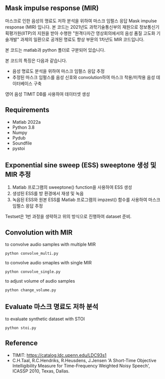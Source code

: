 ## Mask impulse response (MIR)

마스크로 인한 음성의 명료도 저하 분석을 위하여 마스크 임펄스 응답 Mask impulse response (MIR) 입니다. 본 코드는 2021년도 과학기술통신부의 재원으로 정보통신기획평가원(IITP)의 지원을 받아 수행한 "원격다자간 영상회의에서의 음성 품질 고도화 기술개발" 과제의 일환으로 공개된 명료도 향상 부문의 1차년도 MIR 코드입니다. 

본 코드는 matlab과 python 폴더로 구분되어 있습니다.

본 코드의 특징은 다음과 같습니다.
* 음성 명료도 분석을 위하여 마스크 임펄스 응답 추정
* 추정된 마스크 임펄스를 음성 신호와 convolution하여 마스크 착용/미착용 음성 데이터베이스 구축

영어 음성 TIMIT DB를 사용하여 데이터셋 생성

## Requirements
* Matlab 2022a
* Python 3.8
* Numpy
* Pydub
* Soundfile
* pystoi


## Exponential sine sweep (ESS) sweeptone 생성 및 MIR 추정
1. Matlab 프로그램의 sweeptone() function을 사용하여 ESS 생성
2. 생성된 ESS를 방 환경에서 재생 및 녹음
3. 녹음된 ESS와 원본 ESS를 Matlab 프로그램의 impzest() 함수를 사용하여 마스크 임펄스 응답 추정

Testset은 1번 과정을 생략하고 위의 방식으로 진행하여 dataset 준비.

## Convolution with MIR
to convolve audio samples with multiple MIR
```
python convolve_multi.py
```
to convolve audio smaples with single MIR
```
python convolve_single.py
```
to adjust volume of audio samples
```
python change_volume.py
```

## Evaluate 마스크 명료도 저하 분석
to evaluate synthetic dataset with STOI
```
python stoi.py
```

## Reference
* TIMIT: https://catalog.ldc.upenn.edu/LDC93s1
* C.H.Taal, R.C.Hendriks, R.Heusdens, J.Jensen 'A Short-Time Objective Intelligibility Measure for Time-Frequency Weighted Noisy Speech', ICASSP 2010, Texas, Dallas.
